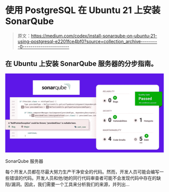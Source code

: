 # 使用 PostgreSQL 在 Ubuntu 21 上安装 SonarQube

> 原文：<https://medium.com/codex/install-sonarqube-on-ubuntu-21-using-postgresql-e2201fce4bf0?source=collection_archive---------0----------------------->

## 在 Ubuntu 上安装 SonarQube 服务器的分步指南。

![](img/56a6d0110bf5ad3d92cabfcfec40a0ad.png)

SonarQube 服务器

每个开发人员都在尽最大努力生产干净安全的代码。然而，开发人员可能会编写一些错误的代码。开发人员和他/她的同行代码审查者可能不会发现代码中存在的缺陷/漏洞。因此，我们需要一个工具来分析我们的来源，并列出…